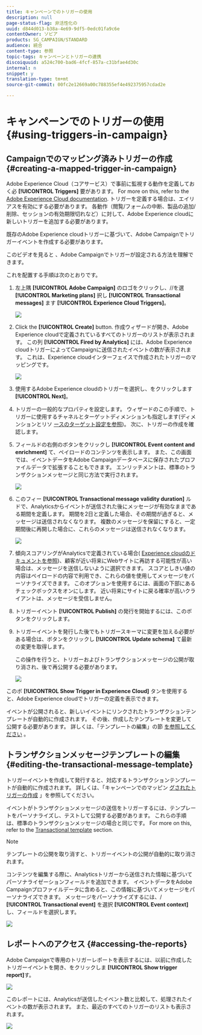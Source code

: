 ```yaml
---
title: キャンペーンでのトリガーの使用
description: null
page-status-flag: 非活性化の
uuid: d844d013-b38a-4e69-9df5-0edc01fa9c6e
contentOwner: ソビア
products: SG_CAMPAIGN/STANDARD
audience: 統合
content-type: 参照
topic-tags: キャンペーンとトリガーの連携
discoiquuid: a524c700-bad6-4fcf-857a-c31bfae4d30c
internal: n
snippet: y
translation-type: tm+mt
source-git-commit: 00fc2e12669a00c788355ef4e492375957cdad2e

---
```



# キャンペーンでのトリガーの使用{#using-triggers-in-campaign}

## Campaignでのマッピング済みトリガーの作成 {#creating-a-mapped-trigger-in-campaign}

Adobe Experience Cloud（コアサービス）で事前に監視する動作を定義しておく必 **[!UICONTROL Triggers]** 要があります。 For more on this, refer to the [Adobe Experience Cloud documentation](https://marketing.adobe.com/resources/help/en_US/mcloud/triggers.html). トリガーを定義する場合は、エイリアスを有効にする必要があります。 各動作（閲覧/フォームの中断、製品の追加/削除、セッションの有効期限切れなど）に対して、Adobe Experience cloudに新しいトリガーを追加する必要があります。

既存のAdobe Experience cloudトリガーに基づいて、Adobe Campaignでトリガーイベントを作成する必要があります。

このビデオを見ると [](https://helpx.adobe.com/marketing-cloud/how-to/email-marketing.html#step-two) 、Adobe Campaignでトリガーが設定される方法を理解できます。

これを配置する手順は次のとおりです。

1. 左上隅 **[!UICONTROL Adobe Campaign]** のロゴをクリックし、//を選 **[!UICONTROL Marketing plans]** 択し **[!UICONTROL Transactional messages]** ます **[!UICONTROL Experience Cloud Triggers]**。

   ![](assets/remarketing_1.png)

1. Click the **[!UICONTROL Create]** button. 作成ウィザードが開き、Adobe Experience cloudで定義されているすべてのトリガーのリストが表示されます。 この列 **[!UICONTROL Fired by Analytics]** には、Adobe Experience cloudトリガーによってCampaignに送信されたイベントの数が表示されます。 これは、Experience cloudインターフェイスで作成されたトリガーのマッピングです。

   ![](assets/remarketing_2.png)

1. 使用するAdobe Experience cloudのトリガーを選択し、をクリックします **[!UICONTROL Next]**。
1. トリガーの一般的なプロパティを設定します。 ウィザードのこの手順で、トリガーに使用するチャネルとターゲットディメンションも指定します(ディメンションとリソ [ースのターゲット設定を参照](../../automating/using/query.md#targeting-dimensions-and-resources))。 次に、トリガーの作成を確認します。
1. フィールドの右側のボタンをクリックし **[!UICONTROL Event content and enrichment]** て、ペイロードのコンテンツを表示します。 また、この画面では、イベントデータをAdobe Campaignデータベースに保存されたプロファイルデータで拡張することもできます。 エンリッチメントは、標準のトランザクションメッセージと同じ方法で実行されます。

   ![](assets/remarketing_3.png)

1. このフィー **[!UICONTROL Transactional message validity duration]** ルドで、Analyticsからイベントが送信された後にメッセージが有効なままである期間を定義します。 期間を2日と定義した場合、その期間が過ぎると、メッセージは送信されなくなります。 複数のメッセージを保留にすると、一定期間後に再開した場合に、これらのメッセージは送信されなくなります。

   ![](assets/remarketing_4.png)

1. 傾向スコアリングがAnalyticsで定義されている場合( [Experience cloudのドキュメントを参照](https://marketing.adobe.com/resources/help/en_US/insight/client/c_visitor_propensity.html))、顧客が近い将来にWebサイトに再訪する可能性が高い場合は、メッセージを送信しないように選択できます。 スコアとしきい値の内容はペイロードの内容で利用でき、これらの値を使用してメッセージをパーソナライズできます。 このオプションを使用するには、画面の下部にあるチェックボックスをオンにします。 近い将来にサイトに戻る確率が高いクライアントは、メッセージを受信しません。
1. トリガーイベント **[!UICONTROL Publish]** の発行を開始するには、このボタンをクリックします。
1. トリガーイベントを発行した後でもトリガースキーマに変更を加える必要がある場合は、ボタンをクリックし **[!UICONTROL Update schema]** て最新の変更を取得します。

   この操作を行うと、トリガーおよびトランザクションメッセージの公開が取り消され、後で再公開する必要があります。

   ![](assets/remarketing_11.png)

このボ **[!UICONTROL Show Trigger in Experience Cloud]** タンを使用すると、Adobe Experience cloudでトリガーの定義を表示できます。

イベントが公開されると、新しいイベントにリンクされたトランザクションテンプレートが自動的に作成されます。 その後、作成したテンプレートを変更して公開する必要があります。 詳しくは、「テンプレートの編集」の節 [を参照してください](../../start/using/about-templates.md) 。

## トランザクションメッセージテンプレートの編集 {#editing-the-transactional-message-template}

トリガーイベントを作成して発行すると、対応するトランザクションテンプレートが自動的に作成されます。 詳しくは、「キャンペーンでのマッピン [グされたトリガーの作成](#creating-a-mapped-trigger-in-campaign) 」を参照してください。

イベントがトランザクションメッセージの送信をトリガーするには、テンプレートをパーソナライズし、テストして公開する必要があります。 これらの手順は、標準のトランザクションメッセージの場合と同じです。 For more on this, refer to the [Transactional template](../../channels/using/event-transactional-messages.md#personalizing-a-transactional-message) section.

>[!NOTE]
>
>テンプレートの公開を取り消すと、トリガーイベントの公開が自動的に取り消されます。

コンテンツを編集する際に、Analyticsトリガーから送信された情報に基づいてパーソナライゼーションフィールドを追加できます。 イベントデータをAdobe Campaignプロファイルデータに含めると、この情報に基づいてメッセージをパーソナライズできます。 メッセージをパーソナライズするには、/ **[!UICONTROL Transactional event]** を選択 **[!UICONTROL Event context]** し、フィールドを選択します。

![](assets/remarketing_8.png)

## レポートへのアクセス {#accessing-the-reports}

Adobe Campaignで専用のトリガーレポートを表示するには、以前に作成したトリガーイベントを開き、をクリックしま **[!UICONTROL Show trigger report]**&#x200B;す。

![](assets/remarketing_9.png)

このレポートには、Analyticsが送信したイベント数と比較して、処理されたイベントの数が表示されます。 また、最近のすべてのトリガーのリストも表示されます。

![](assets/trigger_uc_browse_14.png)

